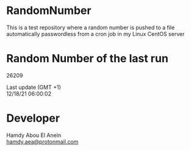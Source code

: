 # RandomNumber    
This is a test repository where a random number is pushed to a file automatically passwordless from a cron job in my Linux CentOS server    
# Random Number of the last run   
26209
      
Last update (GMT +1)    
12/18/21 06:00:02
# Developer    
Hamdy Abou El Anein   
hamdy.aea@protonmail.com
